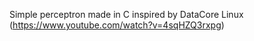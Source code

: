 Simple perceptron made in C inspired by DataCore Linux (https://www.youtube.com/watch?v=4sqHZQ3rxpg)
